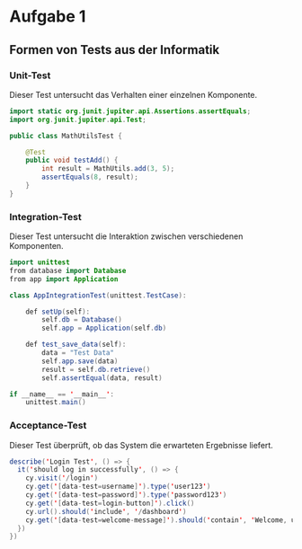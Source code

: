 # Aufgabe 1
## Formen von Tests aus der Informatik
### Unit-Test
Dieser Test untersucht das Verhalten einer einzelnen Komponente.
```java
import static org.junit.jupiter.api.Assertions.assertEquals;
import org.junit.jupiter.api.Test;

public class MathUtilsTest {

    @Test
    public void testAdd() {
        int result = MathUtils.add(3, 5);
        assertEquals(8, result);
    }
}
```
### Integration-Test
Dieser Test untersucht die Interaktion zwischen verschiedenen Komponenten.
```java
import unittest
from database import Database
from app import Application

class AppIntegrationTest(unittest.TestCase):

    def setUp(self):
        self.db = Database()
        self.app = Application(self.db)

    def test_save_data(self):
        data = "Test Data"
        self.app.save(data)
        result = self.db.retrieve()
        self.assertEqual(data, result)

if __name__ == '__main__':
    unittest.main()
```
### Acceptance-Test
Dieser Test überprüft, ob das System die erwarteten Ergebnisse liefert.
```java
describe('Login Test', () => {
  it('should log in successfully', () => {
    cy.visit('/login')
    cy.get('[data-test=username]').type('user123')
    cy.get('[data-test=password]').type('password123')
    cy.get('[data-test=login-button]').click()
    cy.url().should('include', '/dashboard')
    cy.get('[data-test=welcome-message]').should('contain', 'Welcome, user123!')
  })
})
```